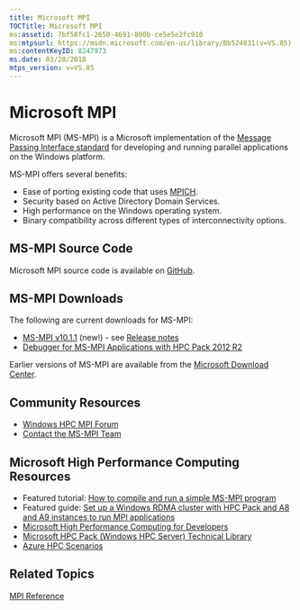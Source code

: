 ```yaml
---
title: Microsoft MPI
TOCTitle: Microsoft MPI
ms:assetid: 7bf58fc1-2650-4691-800b-ce5e5e2fc910
ms:mtpsurl: https://msdn.microsoft.com/en-us/library/Bb524831(v=VS.85)
ms:contentKeyID: 8247973
ms.date: 03/28/2018
mtps_version: v=VS.85
---
```


# Microsoft MPI

Microsoft MPI (MS-MPI) is a Microsoft implementation of the [Message Passing Interface standard](https://www.mpi-forum.org) for developing and running parallel applications on the Windows platform.

MS-MPI offers several benefits:

  - Ease of porting existing code that uses [MPICH](https://www.mpich.org).
  - Security based on Active Directory Domain Services.
  - High performance on the Windows operating system.
  - Binary compatibility across different types of interconnectivity options.

## MS-MPI Source Code

Microsoft MPI source code is available on [GitHub](https://github.com/Microsoft/Microsoft-MPI).

## MS-MPI Downloads

The following are current downloads for MS-MPI:

  - [MS-MPI v10.1.1](https://www.microsoft.com/en-us/download/details.aspx?id=100305) (new\!) - see [Release notes](microsoft-mpi-release-notes.md)
  - [Debugger for MS-MPI Applications with HPC Pack 2012 R2](https://go.microsoft.com/fwlink/p/?linkid=390711)

Earlier versions of MS-MPI are available from the [Microsoft Download Center](https://www.microsoft.com/en-us/download/default.aspx).

##  Community Resources

  - [Windows HPC MPI Forum](https://social.microsoft.com/forums/en-us/home?forum=windowshpcmpi)
  - [Contact the MS-MPI Team](mailto:askmpi@microsoft.com)

## Microsoft High Performance Computing Resources

  - Featured tutorial: [How to compile and run a simple MS-MPI program](https://blogs.technet.com/b/windowshpc/archive/2015/02/02/how-to-compile-and-run-a-simple-ms-mpi-program.aspx)
  - Featured guide: [Set up a Windows RDMA cluster with HPC Pack and A8 and A9 instances to run MPI applications](https://azure.microsoft.com/documentation/articles/virtual-machines-windows-hpcpack-cluster-rdma/)
  - [Microsoft High Performance Computing for Developers](https://msdn.microsoft.com/en-us/library/ff976568.aspx)
  - [Microsoft HPC Pack (Windows HPC Server) Technical Library](https://technet.microsoft.com/library/cc514029)
  - [Azure HPC Scenarios](https://www.microsoft.com/hpc)

## Related Topics

[MPI Reference](mpi-reference.md)

